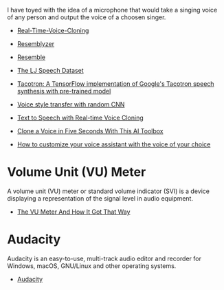 
I have toyed with the idea of a microphone that would take a singing voice of any person and output the voice of a choosen singer.

* [Real-Time-Voice-Cloning](https://github.com/CorentinJ/Real-Time-Voice-Cloning)
* [Resemblyzer](https://github.com/resemble-ai/Resemblyzer)
* [Resemble](https://www.resemble.ai/)

* [The LJ Speech Dataset](https://keithito.com/LJ-Speech-Dataset/)

* [Tacotron: A TensorFlow implementation of Google's Tacotron speech synthesis with pre-trained model](https://github.com/keithito/tacotron)

* [Voice style transfer with random CNN](https://github.com/mazzzystar/randomCNN-voice-transfer)

* [Text to Speech with Real-time Voice Cloning](https://medium.com/wavy-engineering/text-to-speech-with-real-time-voice-cloning-16346127742)

* [Clone a Voice in Five Seconds With This AI Toolbox](https://medium.com/syncedreview/clone-a-voice-in-five-seconds-with-this-ai-toolbox-f3f116b11281)

* [How to customize your voice assistant with the voice of your choice](https://opensource.com/article/21/1/customize-voice-assistant)

# Volume Unit (VU) Meter
A volume unit (VU) meter or standard volume indicator (SVI) is a device displaying a representation of the signal level in audio equipment.

* [The VU Meter And How It Got That Way](https://hackaday.com/2018/08/09/the-vu-meter-and-how-it-got-that-way/)

# Audacity
Audacity is an easy-to-use, multi-track audio editor and recorder for Windows, macOS, GNU/Linux and other operating systems.

* [Audacity](https://www.audacityteam.org/)

